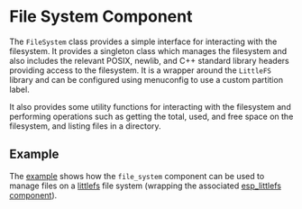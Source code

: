# File System Component

The `FileSystem` class provides a simple interface for interacting with the
filesystem. It provides a singleton class which manages the filesystem and also
includes the relevant POSIX, newlib, and C++ standard library headers providing
access to the filesystem. It is a wrapper around the `LittleFS` library and
can be configured using menuconfig to use a custom partition label.

It also provides some utility functions for interacting with the filesystem
and performing operations such as getting the total, used, and free space on
the filesystem, and listing files in a directory.

## Example

The [example](./example) shows how the `file_system` component can be used to
manage files on a [littlefs](https://github.com/littlefs-project/littlefs) file
system (wrapping the associated [esp_littlefs
component](https://github.com/joltwallet/esp_littlefs)).
